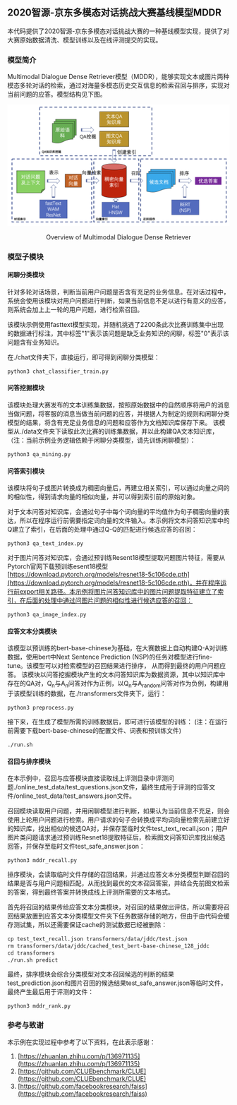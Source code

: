 ## 2020智源-京东多模态对话挑战大赛基线模型MDDR
本代码提供了2020智源-京东多模态对话挑战大赛的一种基线模型实现，提供了对大赛原始数据清洗、模型训练以及在线评测提交的实现。

### 模型简介
Multimodal Dialogue Dense Retriever模型（MDDR），能够实现文本或图片两种模态多轮对话的检索，通过对海量多模态历史交互信息的检索召回与排序，实现对当前问题的应答。模型结构见下图。

![./icons/1.png](./icons/1.png)
<p align="center">
Overview of Multimodal Dialogue Dense Retriever
</p>

### 模型子模块
#### 闲聊分类模块
针对多轮对话场景，判断当前用户问题是否含有充足的业务信息。在对话过程中，系统会使用该模块对用户问题进行判断，如果当前信息不足以进行有意义的应答，则系统会加上上一轮的用户问题，进行检索召回。

该模块示例使用fasttext模型实现，并随机挑选了2200条此次比赛训练集中出现的数据进行标注，其中标签"1"表示该问题是缺乏业务知识的闲聊，标签"0"表示该问题含有业务知识。

在./chat文件夹下，直接运行，即可得到闲聊分类模型：

    python3 chat_classifier_train.py
    
#### 问答挖掘模块
该模块处理大赛发布的文本训练集数据，按照原始数据中的自然顺序将用户的消息当做问题，将客服的消息当做当前问题的应答，并根据人为制定的规则和闲聊分类模型的结果，将含有充足业务信息的问题和应答作为文档知识库保存下来。
该模型从./data文件夹下读取此次比赛的训练集数据，并以此构建QA文本知识库，（注：当前示例业务逻辑依赖于闲聊分类模型，请先训练闲聊模型）：

	python3 qa_mining.py

#### 问答索引模块
该模块将句子或图片转换成为稠密向量后，再建立相关索引，可以通过向量之间的的相似性，得到请求向量的相似向量，并可以得到索引前的原始对象。


对于文本问答对知识库，会通过句子中每个词向量的平均值作为句子稠密向量的表达，所以在程序运行前需要指定词向量的文件输入。本示例将文本问答知识库中的Q建立了索引，在后面的处理中通过Q-Q的匹配进行候选应答的召回：

	python3 qa_text_index.py
	
对于图片问答对知识库，会通过预训练Resent18模型提取问题图片特征，需要从Pytorch官网下载预训练esent18模型[https://download.pytorch.org/models/resnet18-5c106cde.pth](https://download.pytorch.org/models/resnet18-5c106cde.pth)，并在程序运行前export相关路径。本示例将图片问答知识库中的图片问题提取特征建立了索引，在后面的处理中通过问图片问题的相似性进行候选应答的召回：

    python3 qa_image_index.py

#### 应答文本分类模块
该模型以预训练的bert-base-chinese为基础，在大赛数据上自动构建Q-A对训练数据，使用bert中Next Sentence Prediction (NSP)的任务对模型进行fine-tune。该模型可以对检索模型的召回结果进行排序， 从而得到最终的用户问题应答。
该模块以问答挖掘模块产生的文本问答知识库为数据资源，其中以知识库中存在的QA对，Q<sub>n</sub>与A<sub>n</sub>问答对作为正例，以Q<sub>n</sub>与A<sub>random</sub>问答对作为负例，构建用于该模型训练的数据，在./transformers文件夹下，运行：

	python3 preprocess.py
	
接下来，在生成了模型所需的训练数据后，即可进行该模型的训练： (注：在运行前需要下载bert-base-chinese的配置文件、词表和预训练文件)
    
    ./run.sh
    
#### 召回与排序模块
在本示例中，召回与应答模块直接读取线上评测目录中评测问题./online_test_data/test_questions.json文件，最终生成用于评测的应答文件/online_test_data/test_answers.json文件。

召回模块读取用户问题，并用闲聊模型进行判断，如果认为当前信息不充足，则会使用上轮用户问题进行检索。用户请求的句子会转换成平均词向量检索先前建立好的知识库，找出相似的候选QA对，并保存至临时文件test_text_recall.json；用户图片类问题请求通过预训练Resnet18提取特征后，检索图文问答知识库找出候选回答，并保存至临时文件test_safe_answer.json：
    
    python3 mddr_recall.py
    
排序模块，会读取临时文件存储的召回结果，并通过应答文本分类模型判断召回的结果是否与用户问题相匹配，从而找到最优的文本召回答案，并结合先前图文检索的答案，得到最终答案并转换成线上评测所需要的文本格式。

首先将召回的结果传给应答文本分类模块，对召回的结果做出评估，所以需要将召回结果放置到应答文本分类模型文件夹下任务数据存储的地方，但由于由代码会缓存测试集，所以还需要保证cache的测试数据已经被删除：

    cp test_text_recall.json transformers/data/jddc/test.json
    rm transformers/data/jddc/cached_test_bert-base-chinese_128_jddc
    cd transformers
    ./run.sh predict
最终，排序模块会综合分类模型对文本召回候选的判断的结果test_prediction.json和图片召回的候选结果test_safe_answer.json等临时文件，最终产生最后用于评测的文件：

    python3 mddr_rank.py
    
### 参考与致谢

本示例在实现过程中参考了以下资料，在此表示感谢：
1. [https://zhuanlan.zhihu.com/p/136971135](https://zhuanlan.zhihu.com/p/136971135)
2. [https://github.com/CLUEbenchmark/CLUE](https://github.com/CLUEbenchmark/CLUE)
3. [https://github.com/facebookresearch/faiss](https://github.com/facebookresearch/faiss)